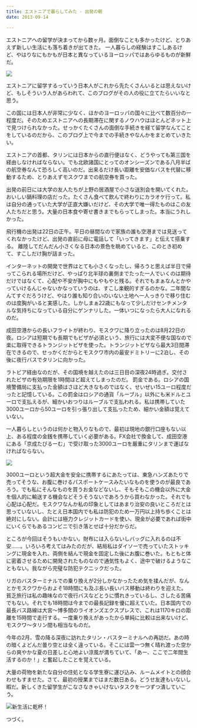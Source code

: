 ```yaml
---
title: エストニアで暮らしてみた - 出発の朝
date: 2013-09-14

---
```


エストニアへの留学が決まってから数ヶ月。面倒なことも多かったけど、とりあえず新しい生活にも落ち着きが出てきた。
一人暮らしの経験はすこしあるけど、やはりなにもかもが日本と異なっているヨーロッパではあらゆるものが新鮮だ。

![](https://farm6.staticflickr.com/5550/10876781735_e56329538c_b_d.jpg)

エストニアに留学するっていう日本人がこれから先たくさんいるとは思えないけど、もしそういう人があらわれて、このブログがその人の役に立てたらいいなと思う。


この国には日本人が非常に少なく、ほかのヨーロッパの国々に比べて数百分の一程度だ。そのためエストニアへの長期滞在に関するノウハウはほとんどネット上で見つけられなかった。せっかくたくさんの面倒な手続きを経て留学なんてことをしているのだから、このブログ上で今までの手続きやなんかをまとめていきたい。


エストニアの首都、タリンには日本からの直行便はなく、どうやっても第三国を経由しなければならない。でも北欧諸国にとってのオンシーズンである八月半ばの航空券なんて恐ろしく高いのだ。出来るだけ長い距離を安価なバスを代替に移動するため、とりあえずモスクワまでの航空券を買った。

出発の前日には大学の友人たちが上野の居酒屋で小さな送別会を開いてくれた。おいしい鍋料理の店だった。たくさん食べて飲んで終わりにカラオケ行って。私は自分の通っていた大学が正直大嫌いだけど、その大学で唯一得たものはこの友人たちだと思う。大量の日本食や寄せ書きまでもらってしまった。本当にうれしかった。

飛行機の出発は22日の正午。平日の昼間なので家族の誰も空港までは見送ってくれなかったけど、出発の直前に母に電話して「いってきます」と伝えて搭乗する。
離陸してだんだん小さくなる日本の景色を眺めていると、このとき初めて、すこしだけ胸が詰まった。

インターネットの開発で世界はとても小さくなったし、帰ろうと思えば半日で帰ってこられる場所だけど、やっぱり北半球の裏側までたった一人でいくのは期待だけではなくて、心配や不安が胸中にもやもやと残る。それでもまぁなんとかやっていけるんじゃないかなっていうのは、すこし楽観的すぎるのかな。二年間なんてすぐだろうけど、やはり誰も知り合いのいない土地へ一人っきりで移り住むのは度胸がいると実感した。しかしまぁ22歳にもなって少しだけセンチメンタルな気持ちになっている自分にゲンナリした。一体いつになったら大人になれるのだ。


成田空港からの長いフライトが終わり、モスクワに降り立ったのは8月22日の夜。ロシアは短期でも長期でもビザが必須という、旅行には大変不便な国なので楽に取得できるトランジットビザを使った。トランジットビザなら最大3日間滞在できるので、せっかくだからとモスクワ市内の最安ドミトリーに2泊し、その後に夜行バスでタリンに向かった。

ラトビア経由なのだが、その国境を越えたのは三日目の深夜24時過ぎ。交付されたビザの有効期限を1時間ほど超えてしまったのだ。
罰金である。ロシアの国境警備局に支払った金額はさほど大きなものではなく、せいぜい15ユーロ程度だったと記憶している。この罰金はロシアの通貨「ルーブル」以外にも米ドルとユーロで支払えるが、細かいおつりはルーブルで支払われる。私は携帯していた3000ユーロから50ユーロを引っ張り出して支払ったため、細かい金額は覚えていない。


一人暮らしというのは何かと物入りなもので、最初は現地の銀行口座もない以上、ある程度の金銭を携帯していく必要がある。FX会社で換金して、成田空港にある「京成たびるーむ」で受け取った3000ユーロを厳重にタリンまで運ばなければならない。

![](https://farm4.staticflickr.com/3724/10876334436_9b856b0444_b_d.jpg)

3000ユーロという超大金を安全に携帯するにあたっては、東急ハンズあたりで売ってそうな、お腹に巻けるパスポートケースみたいなものを使うのが最良であろう。でも私にそんなものを買うお金などないし、そもそもこの機会以外に大金を個人的に輸送する機会などそうそうないであろうから買わなかった。それでも心配は心配だ。モスクワなんか私の印象としてはあまり治安の良いところだとは思っていないし、たとえ日本国内でも私は防犯のため一万円以上持ち歩くことは絶対にしない。会計には極力クレジットカードを使い、現金が必要であれば街中にいくらでもあるコンビニで引き落とせば十分だからだ。

ところが今回はそうもいかない。財布には入らないしバッグに入れるのは不安……。いろいろ考えてはみたのだが、結局私はダイソーで売っていたストッキングに現金を入れ、両側を結んで現金を固定した後にお腹に巻いた。もともと体に密着させるために開発されたものなので通気性もよく、途中で破けるようなこともない。我ながら完璧な防犯テクニックだった。

リガのバスターミナルでの乗り換えが2分しかなかったため気を揉んだが、なんとかモスクワからおよそ18時間にも及ぶ長い長いバス移動は終わりを迎えた。貧乏旅行は私の趣味なので夜行バスなどとうに慣れきっているし、さしたる苦痛でもない。それでも18時間は今までの最長記録を優に超えていた。日本国内での最長バス路線は大宮～博多間のライオンズエクスプレスで、これは1170キロの距離を15時間で走行する。一度乗り換えがあったから単純に比較は出来ないけど、モスクワ～タリン間も相当なものだ。


今年の2月、雪の降る深夜に訪れたタリン・バスターミナルへの再訪だ。あの時の暗くよどんだ曇り空とは全く違っている。そこには雲一つ無く晴れ渡った空からの爽やかな夏の日差しと心地よい涼風が満ちていて、「あー、ここで二年間生活するのか！」と奮起したことを覚えている。


大量の荷物を新たな自分の住処となる学生寮に運び込み、ルームメイトとの顔合わせもすませた。さて、最初の授業まではまだ数日ある。どうせ友達もいないし暇だ。新しくきた留学生がこなさなきゃいけないタスクを一つずつ潰していこう。

![](https://farm6.staticflickr.com/5529/10876356785_a2909bba68_b_d.jpg "新生活に乾杯！")


つづく。




